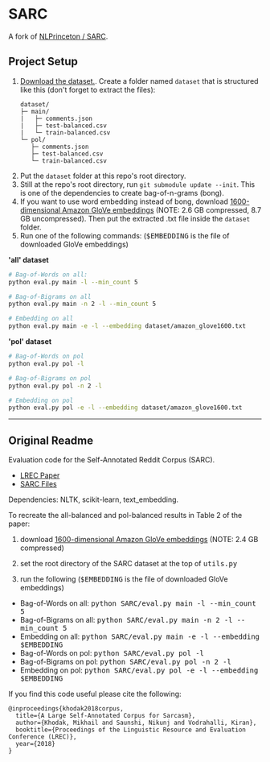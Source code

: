 # SARC
A fork of [NLPrinceton / SARC](https://github.com/NLPrinceton/SARC).

## Project Setup
1. [Download the dataset.](https://nlp.cs.princeton.edu/SARC/2.0/). Create a folder named `dataset` that is structured like this (don't forget to extract the files):
   ``` 
   dataset/
   ├─ main/
   |   ├─ comments.json
   |   ├─ test-balanced.csv
   |   └─ train-balanced.csv
   └─ pol/
      ├─ comments.json
      ├─ test-balanced.csv
      └─ train-balanced.csv
   ``` 
2. Put the `dataset` folder at this repo's root directory.
3. Still at the repo's root directory, run `git submodule update --init`. This is one of the dependencies to create bag-of-n-grams (bong).
4. If you want to use word embedding instead of bong, download [1600-dimensional Amazon GloVe embeddings](http://nlp.cs.princeton.edu/DisC/amazon_glove1600.txt.bz2) (NOTE: 2.6 GB compressed, 8.7 GB uncompressed). Then put the extracted .txt file inside the `dataset` folder.
5. Run one of the following commands: (<tt>$EMBEDDING</tt> is the file of downloaded GloVe embeddings)

**'all' dataset**
```bash
# Bag-of-Words on all:
python eval.py main -l --min_count 5

# Bag-of-Bigrams on all
python eval.py main -n 2 -l --min_count 5

# Embedding on all
python eval.py main -e -l --embedding dataset/amazon_glove1600.txt
```

**'pol' dataset**
```bash
# Bag-of-Words on pol
python eval.py pol -l

# Bag-of-Bigrams on pol
python eval.py pol -n 2 -l

# Embedding on pol
python eval.py pol -e -l --embedding dataset/amazon_glove1600.txt
```

---

## Original Readme
Evaluation code for the Self-Annotated Reddit Corpus (SARC).
  * [LREC Paper](http://www.lrec-conf.org/proceedings/lrec2018/pdf/160.pdf)
  * [SARC Files](http://nlp.cs.princeton.edu/SARC/2.0/)
  
Dependencies: NLTK, scikit-learn, text_embedding.

To recreate the all-balanced and pol-balanced results in Table 2 of the paper:

1. download [1600-dimensional Amazon GloVe embeddings](http://nlp.cs.princeton.edu/DisC/amazon_glove1600.txt.bz2) (NOTE: 2.4 GB compressed)
  
2. set the root directory of the SARC dataset at the top of <tt>utils.py</tt>
  
3. run the following (<tt>$EMBEDDING</tt> is the file of downloaded GloVe embeddings)
  * Bag-of-Words on all: <tt>python SARC/eval.py main -l --min_count 5</tt>
  * Bag-of-Bigrams on all: <tt>python SARC/eval.py main -n 2 -l --min_count 5</tt>
  * Embedding on all: <tt>python SARC/eval.py main -e -l --embedding $EMBEDDING</tt>
  * Bag-of-Words on pol: <tt>python SARC/eval.py pol -l</tt>
  * Bag-of-Bigrams on pol: <tt>python SARC/eval.py pol -n 2 -l</tt>
  * Embedding on pol: <tt>python SARC/eval.py pol -e -l --embedding $EMBEDDING</tt>

If you find this code useful please cite the following:

    @inproceedings{khodak2018corpus,
      title={A Large Self-Annotated Corpus for Sarcasm},
      author={Khodak, Mikhail and Saunshi, Nikunj and Vodrahalli, Kiran},
      booktitle={Proceedings of the Linguistic Resource and Evaluation Conference (LREC)},
      year={2018}
    }
